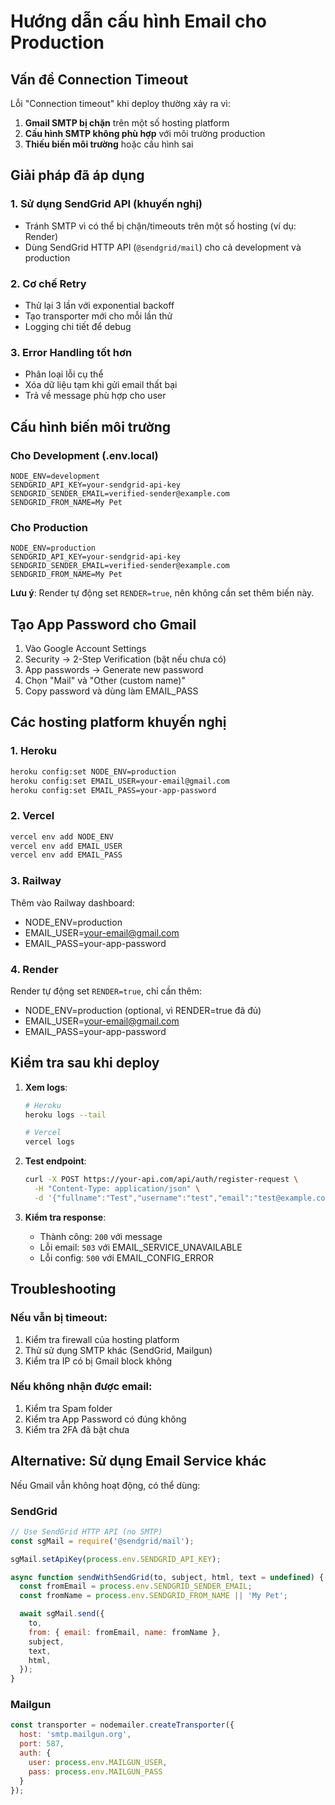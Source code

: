 # Hướng dẫn cấu hình Email cho Production

## Vấn đề Connection Timeout

Lỗi "Connection timeout" khi deploy thường xảy ra vì:

1. **Gmail SMTP bị chặn** trên một số hosting platform
2. **Cấu hình SMTP không phù hợp** với môi trường production
3. **Thiếu biến môi trường** hoặc cấu hình sai

## Giải pháp đã áp dụng

### 1. Sử dụng SendGrid API (khuyến nghị)
- Tránh SMTP vì có thể bị chặn/timeouts trên một số hosting (ví dụ: Render)
- Dùng SendGrid HTTP API (`@sendgrid/mail`) cho cả development và production

### 2. Cơ chế Retry
- Thử lại 3 lần với exponential backoff
- Tạo transporter mới cho mỗi lần thử
- Logging chi tiết để debug

### 3. Error Handling tốt hơn
- Phân loại lỗi cụ thể
- Xóa dữ liệu tạm khi gửi email thất bại
- Trả về message phù hợp cho user

## Cấu hình biến môi trường

### Cho Development (.env.local)
```env
NODE_ENV=development
SENDGRID_API_KEY=your-sendgrid-api-key
SENDGRID_SENDER_EMAIL=verified-sender@example.com
SENDGRID_FROM_NAME=My Pet
```

### Cho Production
```env
NODE_ENV=production
SENDGRID_API_KEY=your-sendgrid-api-key
SENDGRID_SENDER_EMAIL=verified-sender@example.com
SENDGRID_FROM_NAME=My Pet
```

**Lưu ý**: Render tự động set `RENDER=true`, nên không cần set thêm biến này.

## Tạo App Password cho Gmail

1. Vào Google Account Settings
2. Security → 2-Step Verification (bật nếu chưa có)
3. App passwords → Generate new password
4. Chọn "Mail" và "Other (custom name)"
5. Copy password và dùng làm EMAIL_PASS

## Các hosting platform khuyến nghị

### 1. Heroku
```bash
heroku config:set NODE_ENV=production
heroku config:set EMAIL_USER=your-email@gmail.com
heroku config:set EMAIL_PASS=your-app-password
```

### 2. Vercel
```bash
vercel env add NODE_ENV
vercel env add EMAIL_USER
vercel env add EMAIL_PASS
```

### 3. Railway
Thêm vào Railway dashboard:
- NODE_ENV=production
- EMAIL_USER=your-email@gmail.com
- EMAIL_PASS=your-app-password

### 4. Render
Render tự động set `RENDER=true`, chỉ cần thêm:
- NODE_ENV=production (optional, vì RENDER=true đã đủ)
- EMAIL_USER=your-email@gmail.com
- EMAIL_PASS=your-app-password

## Kiểm tra sau khi deploy

1. **Xem logs**:
   ```bash
   # Heroku
   heroku logs --tail
   
   # Vercel
   vercel logs
   ```

2. **Test endpoint**:
   ```bash
   curl -X POST https://your-api.com/api/auth/register-request \
     -H "Content-Type: application/json" \
     -d '{"fullname":"Test","username":"test","email":"test@example.com","password":"123456"}'
   ```

3. **Kiểm tra response**:
   - Thành công: `200` với message
   - Lỗi email: `503` với EMAIL_SERVICE_UNAVAILABLE
   - Lỗi config: `500` với EMAIL_CONFIG_ERROR

## Troubleshooting

### Nếu vẫn bị timeout:
1. Kiểm tra firewall của hosting platform
2. Thử sử dụng SMTP khác (SendGrid, Mailgun)
3. Kiểm tra IP có bị Gmail block không

### Nếu không nhận được email:
1. Kiểm tra Spam folder
2. Kiểm tra App Password có đúng không
3. Kiểm tra 2FA đã bật chưa

## Alternative: Sử dụng Email Service khác

Nếu Gmail vẫn không hoạt động, có thể dùng:

### SendGrid
```javascript
// Use SendGrid HTTP API (no SMTP)
const sgMail = require('@sendgrid/mail');

sgMail.setApiKey(process.env.SENDGRID_API_KEY);

async function sendWithSendGrid(to, subject, html, text = undefined) {
  const fromEmail = process.env.SENDGRID_SENDER_EMAIL;
  const fromName = process.env.SENDGRID_FROM_NAME || 'My Pet';

  await sgMail.send({
    to,
    from: { email: fromEmail, name: fromName },
    subject,
    text,
    html,
  });
}
```

### Mailgun
```javascript
const transporter = nodemailer.createTransporter({
  host: 'smtp.mailgun.org',
  port: 587,
  auth: {
    user: process.env.MAILGUN_USER,
    pass: process.env.MAILGUN_PASS
  }
});
```

